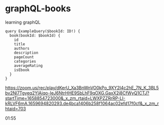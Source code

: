 # graphQL-books

learning graphQL

```
query ExampleQuery($bookId: ID!) {
  book(bookId: $bookId) {
    id
    title
    authors
    description
    pageCount
    categories
    averageRating
    isEbook
  }
}
```

https://zoom.us/rec/play/dKerU_Xa3BnWnVO0kPo_9XY2I4c2hE_7N_K_3BL5bv2Nl7Tgyeq2YlAiqo-IeJ6NtrHHE9SbLhF9qOXG.GaxX2j8CfWyQ1CTJ?startTime=1658854723000&_x_zm_rtaid=LWXPZZRrRP-LI-kRLVF6mA.1659694820293.de4bca1406b258f1064ac02efd17f0cf&_x_zm_rhtaid=703

01:55
